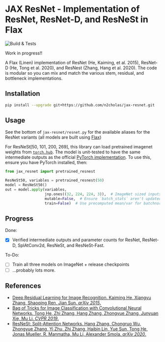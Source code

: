 # JAX ResNet - Implementation of ResNet, ResNet-D, and ResNeSt in Flax

![Build & Tests](https://github.com/n2cholas/jax-resnet/workflows/Build%20and%20Tests/badge.svg)

Work in progress!!

A Flax (Linen) implementation of ResNet (He, Kaiming, et al. 2015), ResNet-D
(He, Tong et al. 2020), and ResNest (Zhang, Hang et al. 2020). The code is
modular so you can mix and match the various stem, residual, and bottleneck
implementations.

## Installation

```sh
pip install --upgrade git+https://github.com/n2cholas/jax-resnet.git
```

## Usage

See the bottom of `jax-resnet/resnet.py` for the available aliases for the
ResNet variants (all models are built using
[Flax](https://github.com/google/flax))

For ResNeSt[50, 101, 200, 269], this library can load pretrained imagenet
weights from [`torch.hub`](https://pytorch.org/hub/pytorch_vision_resnest/).
The model is unit-tested to have the same intermediate outputs as the official
[PyTorch implementation](https://github.com/zhanghang1989/ResNeSt). To use
this, ensure you have PyTorch installed, then:

```python
from jax_resnet import pretrained_resnest

ResNeSt50, variables = pretrained_resnest(50)
model = ResNeSt50()
out = model.apply(variables,
                  jnp.ones((32, 224, 224, 3)),  # ImageNet sized inputs.
                  mutable=False,  # Ensure `batch_stats` aren't updated.
                  train=False)  # Use precomputed mean/var for batchnorm.
```

## Progress

Done:

- [x] Verified intermediate outputs and parameter counts for ResNet, ResNet-D,
  SplAtConv2d, ResNeSt, and ResNeSt-Fast.

To-Do:

- [ ] Train all three models on ImageNet + release checkpoints
- [ ] ...probably lots more.

## References

- [Deep Residual Learning for Image Recognition. Kaiming He, Xiangyu Zhang,
  Shaoqing Ren, Jian Sun. _arXiv 2015_.](https://arxiv.org/abs/1512.03385)
- [Bag of Tricks for Image Classification with Convolutional Neural Networks.
  Tong He, Zhi Zhang, Hang Zhang, Zhongyue Zhang, Junyuan Xie, Mu Li. _CVPR
  2019_.](https://arxiv.org/abs/1812.01187)
- [ResNeSt: Split-Attention Networks. Hang Zhang, Chongruo Wu, Zhongyue Zhang,
  Yi Zhu, Zhi Zhang, Haibin Lin, Yue Sun, Tong He, Jonas Mueller, R. Manmatha,
  Mu Li, Alexander Smola. _arXiv 2020_.](https://arxiv.org/abs/2004.08955)
